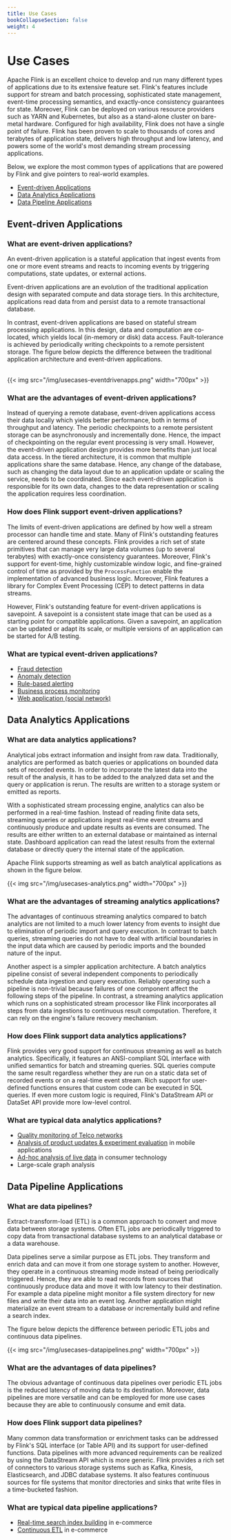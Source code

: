 ```yaml
---
title: Use Cases
bookCollapseSection: false
weight: 4
---
```

<!--
Licensed to the Apache Software Foundation (ASF) under one
or more contributor license agreements.  See the NOTICE file
distributed with this work for additional information
regarding copyright ownership.  The ASF licenses this file
to you under the Apache License, Version 2.0 (the
"License"); you may not use this file except in compliance
with the License.  You may obtain a copy of the License at

  http://www.apache.org/licenses/LICENSE-2.0

Unless required by applicable law or agreed to in writing,
software distributed under the License is distributed on an
"AS IS" BASIS, WITHOUT WARRANTIES OR CONDITIONS OF ANY
KIND, either express or implied.  See the License for the
specific language governing permissions and limitations
under the License.
-->

# Use Cases

Apache Flink is an excellent choice to develop and run many different types of applications due to its extensive feature set. Flink's features include support for stream and batch processing, sophisticated state management, event-time processing semantics, and exactly-once consistency guarantees for state. Moreover, Flink can be deployed on various resource providers such as YARN and Kubernetes, but also as a stand-alone cluster on bare-metal hardware. Configured for high availability, Flink does not have a single point of failure. Flink has been proven to scale to thousands of cores and terabytes of application state, delivers high throughput and low latency, and powers some of the world's most demanding stream processing applications.

Below, we explore the most common types of applications that are powered by Flink and give pointers to real-world examples.

* <a href="#event-driven-applications-a-nameeventdrivenappsa">Event-driven Applications</a>
* <a href="#data-analytics-applicationsa-nameanalyticsa">Data Analytics Applications</a>
* <a href="#data-pipeline-applications-a-namepipelinesa">Data Pipeline Applications</a>

## Event-driven Applications <a name="eventDrivenApps"></a>

### What are event-driven applications?

An event-driven application is a stateful application that ingest events from one or more event streams and reacts to incoming events by triggering computations, state updates, or external actions.

Event-driven applications are an evolution of the traditional application design with separated compute and data storage tiers. In this architecture, applications read data from and persist data to a remote transactional database.

In contrast, event-driven applications are based on stateful stream processing applications. In this design, data and computation are co-located, which yields local (in-memory or disk) data access. Fault-tolerance is achieved by periodically writing checkpoints to a remote persistent storage. The figure below depicts the difference between the traditional application architecture and event-driven applications.

<br>
<div>
  {{< img src="/img/usecases-eventdrivenapps.png" width="700px" >}}
</div>

### What are the advantages of event-driven applications?

Instead of querying a remote database, event-driven applications access their data locally which yields better performance, both in terms of throughput and latency. The periodic checkpoints to a remote persistent storage can be asynchronously and incrementally done. Hence, the impact of checkpointing on the regular event processing is very small. However, the event-driven application design provides more benefits than just local data access. In the tiered architecture, it is common that multiple applications share the same database. Hence, any change of the database, such as changing the data layout due to an application update or scaling the service, needs to be coordinated. Since each event-driven application is responsible for its own data, changes to the data representation or scaling the application requires less coordination.

### How does Flink support event-driven applications?

The limits of event-driven applications are defined by how well a stream processor can handle time and state. Many of Flink's outstanding features are centered around these concepts. Flink provides a rich set of state primitives that can manage very large data volumes (up to several terabytes) with exactly-once consistency guarantees. Moreover, Flink's support for event-time, highly customizable window logic, and fine-grained control of time as provided by the `ProcessFunction` enable the implementation of advanced business logic. Moreover, Flink features a library for Complex Event Processing (CEP) to detect patterns in data streams.

However, Flink's outstanding feature for event-driven applications is savepoint. A savepoint is a consistent state image that can be used as a starting point for compatible applications. Given a savepoint, an application can be updated or adapt its scale, or multiple versions of an application can be started for A/B testing.

### What are typical event-driven applications?

* <a href="https://www.youtube.com/watch?v=Do7C4UJyWCM/">Fraud detection</a>
* <a href="https://www.youtube.com/watch?v=rJNH5WhWAj4/">Anomaly detection</a>
* <a href="https://www.youtube.com/watch?v=_yHds9SvMfE/">Rule-based alerting</a>
* <a href="https://jobs.zalando.com/tech/blog/complex-event-generation-for-business-process-monitoring-using-apache-flink/">Business process monitoring</a>
* <a href="https://www.youtube.com/watch?v=0cJ565r2FVI/">Web application (social network)</a>

## Data Analytics Applications<a name="analytics"></a>

### What are data analytics applications?

Analytical jobs extract information and insight from raw data. Traditionally, analytics are performed as batch queries or applications on bounded data sets of recorded events. In order to incorporate the latest data into the result of the analysis, it has to be added to the analyzed data set and the query or application is rerun. The results are written to a storage system or emitted as reports.

With a sophisticated stream processing engine, analytics can also be performed in a real-time fashion. Instead of reading finite data sets, streaming queries or applications ingest real-time event streams and continuously produce and update results as events are consumed. The results are either written to an external database or maintained as internal state. Dashboard application can read the latest results from the external database or directly query the internal state of the application.

Apache Flink supports streaming as well as batch analytical applications as shown in the figure below.

<div>
  {{< img src="/img/usecases-analytics.png" width="700px" >}}
</div>

### What are the advantages of streaming analytics applications?

The advantages of continuous streaming analytics compared to batch analytics are not limited to a much lower latency from events to insight due to elimination of periodic import and query execution. In contrast to batch queries, streaming queries do not have to deal with artificial boundaries in the input data which are caused by periodic imports and the bounded nature of the input.

Another aspect is a simpler application architecture. A batch analytics pipeline consist of several independent components to periodically schedule data ingestion and query execution. Reliably operating such a pipeline is non-trivial because failures of one component affect the following steps of the pipeline. In contrast, a streaming analytics application which runs on a sophisticated stream processor like Flink incorporates all steps from data ingestions to continuous result computation. Therefore, it can rely on the engine's failure recovery mechanism.

### How does Flink support data analytics applications?

Flink provides very good support for continuous streaming as well as batch analytics. Specifically, it features an ANSI-compliant SQL interface with unified semantics for batch and streaming queries. SQL queries compute the same result regardless whether they are run on a static data set of recorded events or on a real-time event stream. Rich support for user-defined functions ensures that custom code can be executed in SQL queries. If even more custom logic is required, Flink's DataStream API or DataSet API provide more low-level control.

### What are typical data analytics applications?

* <a href="https://www.youtube.com/watch?v=izYsMQWeUbE/">Quality monitoring of Telco networks</a>
* <a href="https://www.youtube.com/watch?v=17tUR4TsvpM/">Analysis of product updates &amp; experiment evaluation</a> in mobile applications
* <a href="https://eng.uber.com/athenax/">Ad-hoc analysis of live data</a> in consumer technology
* Large-scale graph analysis

## Data Pipeline Applications <a name="pipelines"></a>

### What are data pipelines?

Extract-transform-load (ETL) is a common approach to convert and move data between storage systems. Often ETL jobs are periodically triggered to copy data from transactional database systems to an analytical database or a data warehouse.

Data pipelines serve a similar purpose as ETL jobs. They transform and enrich data and can move it from one storage system to another. However, they operate in a continuous streaming mode instead of being periodically triggered. Hence, they are able to read records from sources that continuously produce data and move it with low latency to their destination. For example a data pipeline might monitor a file system directory for new files and write their data into an event log. Another application might materialize an event stream to a database or incrementally build and refine a search index.

The figure below depicts the difference between periodic ETL jobs and continuous data pipelines.

<div>
  {{< img src="/img/usecases-datapipelines.png" width="700px" >}}
</div>

### What are the advantages of data pipelines?

The obvious advantage of continuous data pipelines over periodic ETL jobs is the reduced latency of moving data to its destination. Moreover, data pipelines are more versatile and can be employed for more use cases because they are able to continuously consume and emit data.

### How does Flink support data pipelines?

Many common data transformation or enrichment tasks can be addressed by Flink's SQL interface (or Table API) and its support for user-defined functions. Data pipelines with more advanced requirements can be realized by using the DataStream API which is more generic. Flink provides a rich set of connectors to various storage systems such as Kafka, Kinesis, Elasticsearch, and JDBC database systems. It also features continuous sources for file systems that monitor directories and sinks that write files in a time-bucketed fashion.

### What are typical data pipeline applications?

* <a href="https://ververica.com/blog/blink-flink-alibaba-search">Real-time search index building</a> in e-commerce
* <a href="https://jobs.zalando.com/tech/blog/apache-showdown-flink-vs.-spark/">Continuous ETL</a> in e-commerce
